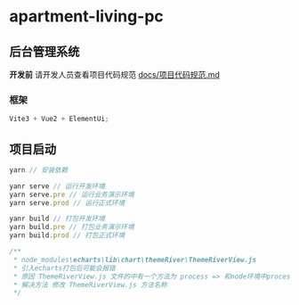 # apartment-living-pc

## 后台管理系统

**开发前** 请开发人员查看项目代码规范 [docs/项目代码规范.md](./docs/项目代码规范.md)

### 框架

```js
Vite3 + Vue2 + ElementUi;
```

## 项目启动

```js
yarn // 安装依赖

yanr serve // 运行开发环境
yarn serve.pre // 运行业务演示环境
yarn serve.prod // 运行正式环境

yanr build // 打包开发环境
yarn build.pre // 打包业务演示环境
yarn build.prod // 打包正式环境

/**
 * node_modules\echarts\lib\chart\themeRiver\ThemeRiverView.js
 * 引入echarts打包后可能会报错
 * 原因 ThemeRiverView.js 文件的中有一个方法为 process => 和node环境中process重名
 * 解决方法 修改 ThemeRiverView.js 方法名称
 */
```
